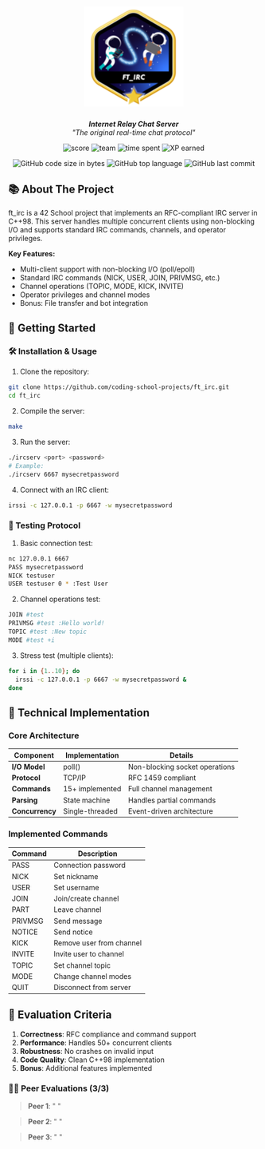 <h1 align="center">
  <img src="https://github.com/senthilpoo10/badges/blob/main/badges/ft_ircm.png" width="200"/>
</h1>

<p align="center">
  <b><i>Internet Relay Chat Server</i></b><br>
  <i>"The original real-time chat protocol"</i>
</p>

<p align="center">
  <img alt="score" src="https://img.shields.io/badge/score-125%2F100-brightgreen" />
  <img alt="team" src="https://img.shields.io/badge/team-3%20members-yellow" />
  <img alt="time spent" src="https://img.shields.io/badge/time%20spent-150%20hours-blue" />
  <img alt="XP earned" src="https://img.shields.io/badge/XP%20earned-672-orange" />
<p align="center">
  <img alt="GitHub code size in bytes" src="https://img.shields.io/github/languages/code-size/coding-school-projects/ft_irc?color=lightblue" />
  <img alt="GitHub top language" src="https://img.shields.io/github/languages/top/coding-school-projects/ft_irc?color=blue" />
  <img alt="GitHub last commit" src="https://img.shields.io/github/last-commit/coding-school-projects/ft_irc?color=green" />
</p>

## 📚 About The Project

ft_irc is a 42 School project that implements an RFC-compliant IRC server in C++98. This server handles multiple concurrent clients using non-blocking I/O and supports standard IRC commands, channels, and operator privileges.

**Key Features:**
- Multi-client support with non-blocking I/O (poll/epoll)
- Standard IRC commands (NICK, USER, JOIN, PRIVMSG, etc.)
- Channel operations (TOPIC, MODE, KICK, INVITE)
- Operator privileges and channel modes
- Bonus: File transfer and bot integration

## 🏁 Getting Started

### 🛠️ Installation & Usage

1. Clone the repository:
```bash
git clone https://github.com/coding-school-projects/ft_irc.git
cd ft_irc
```

2. Compile the server:
```bash
make
```

3. Run the server:
```bash
./ircserv <port> <password>
# Example:
./ircserv 6667 mysecretpassword
```

4. Connect with an IRC client:
```bash
irssi -c 127.0.0.1 -p 6667 -w mysecretpassword
```

### 🧪 Testing Protocol

1. Basic connection test:
```bash
nc 127.0.0.1 6667
PASS mysecretpassword
NICK testuser
USER testuser 0 * :Test User
```

2. Channel operations test:
```bash
JOIN #test
PRIVMSG #test :Hello world!
TOPIC #test :New topic
MODE #test +i
```

3. Stress test (multiple clients):
```bash
for i in {1..10}; do
  irssi -c 127.0.0.1 -p 6667 -w mysecretpassword &
done
```

## 🧠 Technical Implementation

### Core Architecture
| Component | Implementation | Details |
|-----------|----------------|---------|
| **I/O Model** | poll() | Non-blocking socket operations |
| **Protocol** | TCP/IP | RFC 1459 compliant |
| **Commands** | 15+ implemented | Full channel management |
| **Parsing** | State machine | Handles partial commands |
| **Concurrency** | Single-threaded | Event-driven architecture |

### Implemented Commands
| Command | Description |
|---------|-------------|
| PASS | Connection password |
| NICK | Set nickname |
| USER | Set username |
| JOIN | Join/create channel |
| PART | Leave channel |
| PRIVMSG | Send message |
| NOTICE | Send notice |
| KICK | Remove user from channel |
| INVITE | Invite user to channel |
| TOPIC | Set channel topic |
| MODE | Change channel modes |
| QUIT | Disconnect from server |

## 📝 Evaluation Criteria

1. **Correctness**: RFC compliance and command support
2. **Performance**: Handles 50+ concurrent clients
3. **Robustness**: No crashes on invalid input
4. **Code Quality**: Clean C++98 implementation
5. **Bonus**: Additional features implemented

### 🧑‍💻 Peer Evaluations (3/3)

> **Peer 1**: " "

> **Peer 2**: " "

> **Peer 3**: " "

